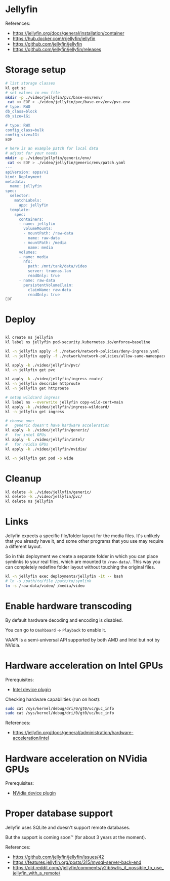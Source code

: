 
# Jellyfin

References:
- https://jellyfin.org/docs/general/installation/container
- https://hub.docker.com/r/jellyfin/jellyfin
- https://github.com/jellyfin/jellyfin
- https://github.com/jellyfin/jellyfin/releases

# Storage setup

```bash
# list storage classes
kl get sc
# set values in env file
mkdir -p ./video/jellyfin/pvc/base-env/env/
 cat << EOF > ./video/jellyfin/pvc/base-env/env/pvc.env
# type: RWO
db_class=block
db_size=1Gi

# type: RWX
config_class=bulk
config_size=1Gi
EOF

# here is an example patch for local data
# adjust for your needs
mkdir -p ./video/jellyfin/generic/env/
 cat << EOF > ./video/jellyfin/generic/env/patch.yaml
---
apiVersion: apps/v1
kind: Deployment
metadata:
  name: jellyfin
spec:
  selector:
    matchLabels:
      app: jellyfin
  template:
    spec:
      containers:
      - name: jellyfin
        volumeMounts:
        - mountPath: /raw-data
          name: raw-data
        - mountPath: /media
          name: media
      volumes:
      - name: media
        nfs:
          path: /mnt/tank/data/video
          server: truenas.lan
          readOnly: true
      - name: raw-data
        persistentVolumeClaim:
          claimName: raw-data
          readOnly: true
EOF
```

# Deploy

```bash

kl create ns jellyfin
kl label ns jellyfin pod-security.kubernetes.io/enforce=baseline

kl -n jellyfin apply -f ./network/network-policies/deny-ingress.yaml
kl -n jellyfin apply -f ./network/network-policies/allow-same-namespace.yaml

kl apply -k ./video/jellyfin/pvc/
kl -n jellyfin get pvc

kl apply -k ./video/jellyfin/ingress-route/
kl -n jellyfin describe httproute
kl -n jellyfin get httproute

# setup wildcard ingress
kl label ns --overwrite jellyfin copy-wild-cert=main
kl apply -k ./video/jellyfin/ingress-wildcard/
kl -n jellyfin get ingress

# choose one:
#   generic doesn't have hardware acceleration
kl apply -k ./video/jellyfin/generic/
#   for intel GPUs
kl apply -k ./video/jellyfin/intel/
#   for nvidia GPUs
kl apply -k ./video/jellyfin/nvidia/

kl -n jellyfin get pod -o wide

```

# Cleanup

```bash
kl delete -k ./video/jellyfin/generic/
kl delete -k ./video/jellyfin/pvc/
kl delete ns jellyfin
```

# Links

Jellyfin expects a specific file/folder layout for the media files.
It's unlikely that you already have it,
and some other programs that you use may require a different layout.

So in this deployment we create a separate folder
in which you can place symlinks to your real files, which are mounted to `/raw-data/`.
This way you can completely redefine folder layout without touching the original files.

```bash
kl -n jellyfin exec deployments/jellyfin -it -- bash
# ln -s /path/to/file /path/to/symlink
ln -s /raw-data/video/ /media/video
```

# Enable hardware transcoding

By default hardware decoding and encoding is disabled.

You can go to `Dashboard` -> `Playback` to enable it.

VAAPI is a semi-universal API supported by both AMD and Intel but not by NVidia.

# Hardware acceleration on Intel GPUs

Prerequisites:
- [Intel device plugin](../../hardware/intel-device-plugin/readme.md)

Checking hardware capabilities (run on host):

```bash
sudo cat /sys/kernel/debug/dri/0/gt0/uc/guc_info
sudo cat /sys/kernel/debug/dri/0/gt0/uc/huc_info
```

References:
- https://jellyfin.org/docs/general/administration/hardware-acceleration/intel

# Hardware acceleration on NVidia GPUs

Prerequisites:
- [NVidia device plugin](../../hardware/nvidia-device-plugin/readme.md)

# Proper database support

Jellyfin uses SQLite and doesn't support remote databases.

But the support is coming soon™ (for about 3 years at the moment).

References:
- https://github.com/jellyfin/jellyfin/issues/42
- https://features.jellyfin.org/posts/315/mysql-server-back-end
- https://old.reddit.com/r/jellyfin/comments/y2ib5w/is_it_possible_to_use_jellyfin_with_a_remote/
